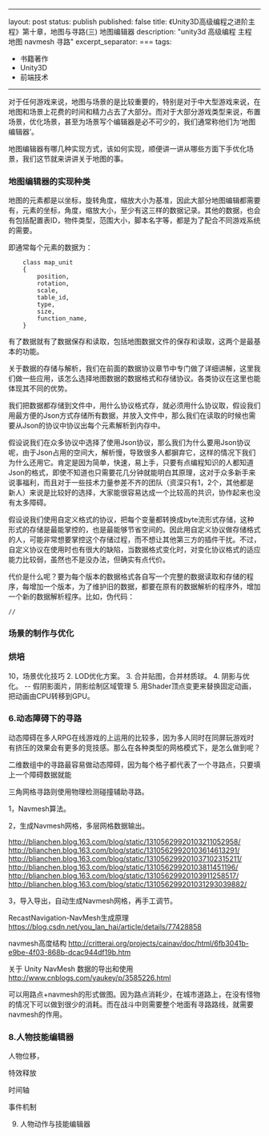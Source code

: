 
---
layout: post
status: publish
published: false
title: 《Unity3D高级编程之进阶主程》第十章，地图与寻路(三) 地图编辑器
description: "unity3d 高级编程 主程 地图 navmesh 寻路"
excerpt_separator: ===
tags:
- 书籍著作
- Unity3D
- 前端技术
---

对于任何游戏来说，地图与场景的是比较重要的，特别是对于中大型游戏来说，在地图和场景上花费的时间和精力占去了大部分。而对于大部分游戏类型来说，布置场景，优化场景，甚至为场景写个编辑器是必不可少的，我们通常称他们为‘地图编辑器’。

地图编辑器有哪几种实现方式，该如何实现，顺便讲一讲从哪些方面下手优化场景，我们这节就来讲讲关于地图的事。

### 地图编辑器的实现种类

地图的元素都是以坐标，旋转角度，缩放大小为基准，因此大部分地图编辑都需要有，元素的坐标，角度，缩放大小，至少有这三样的数据记录。其他的数据，也会有包括配置表ID，物件类型，范围大小，脚本名字等，都是为了配合不同游戏系统的需要。

即通常每个元素的数据为：

		class map_unit
		{
			position,
			rotation,
			scale,
			table_id,
			type,
			size,
			function_name,
		}

有了数据就有了数据保存和读取，包括地图数据文件的保存和读取，这两个是最基本的功能。

关于数据的存储与解析，我们在前面的数据协议章节中专门做了详细讲解，这里我们做一些应用，该怎么选择地图数据的数据格式和存储协议。各类协议在这里也能体现其不同的优势。

我们把数据都存储到文件中，用什么协议格式存，就必须用什么协议取，假设我们用最方便的Json方式存储所有数据，并放入文件中，那么我们在读取的时候也需要从Json的协议中协议出每个元素解析到内存中。

假设说我们在众多协议中选择了使用Json协议，那么我们为什么要用Json协议呢，由于Json占用的空间大，解析慢，导致很多人都摒弃它，这样的情况下我们为什么还用它。肯定是因为简单，快速，易上手，只要有点编程知识的人都知道Json的格式，即使不知道也只需要花几分钟就能明白其原理，这对于众多新手来说事福利，而且对于一些技术力量参差不齐的团队（资深只有1，2个，其他都是新人）来说是比较好的选择，大家能很容易达成一个比较高的共识，协作起来也没有太多障碍。

假设说我们使用自定义格式的协议，把每个变量都转换成byte流形式存储，这种形式的存储是最能掌控的，也是最能够节省空间的。因此用自定义协议做存储格式的人，可能非常想要掌控这个存储过程，而不想让其他第三方的插件干扰。不过，自定义协议在使用时也有很大的缺陷，当数据格式变化时，对变化协议格式的适应能力比较弱，虽然也不是没办法，但确实有点代价。

代价是什么呢？要为每个版本的数据格式各自写一个完整的数据读取和存储的程序，每增加一个版本，为了维护旧的数据，都要在原有的数据解析的程序外，增加一个新的数据解析程序。比如，伪代码：

	//


### 场景的制作与优化



### 烘培



10，场景优化技巧
	2.	LOD优化方案。
	3.	合并贴图，合并材质球。
	4.	阴影与优化。 -- 假阴影面片，阴影绘制区域管理
	5.  用Shader顶点变更来替换固定动画，把动画由CPU转移到GPU。

### 6.动态障碍下的寻路

动态障碍在多人RPG在线游戏的上运用的比较多，因为多人同时在同屏玩游戏时有挤压的效果会有更多的竞技感。那么在各种类型的网格模式下，是怎么做到呢？

二维数组中的寻路最容易做动态障碍，因为每个格子都代表了一个寻路点，只要填上一个障碍数据就能

三角网格寻路则使用物理检测碰撞辅助寻路。

1，Navmesh算法。

2，生成Navmesh网格，多层网格数据输出。

http://blianchen.blog.163.com/blog/static/13105629920103211052958/
http://blianchen.blog.163.com/blog/static/13105629920103614613291/
http://blianchen.blog.163.com/blog/static/131056299201037102315211/
http://blianchen.blog.163.com/blog/static/13105629920103811451196/
http://blianchen.blog.163.com/blog/static/13105629920103911258517/
http://blianchen.blog.163.com/blog/static/131056299201031293039882/

3，导入导出，自动生成Navmesh网格，再手工调节。

RecastNavigation-NavMesh生成原理
https://blog.csdn.net/you_lan_hai/article/details/77428858

navmesh高度结构
http://critterai.org/projects/cainav/doc/html/6fb3041b-e9be-4f03-868b-dcac944df19b.htm

关于 Unity NavMesh 数据的导出和使用
http://www.cnblogs.com/yaukey/p/3585226.html

可以用路点+navmesh的形式做图。因为路点消耗少，在城市道路上，在没有怪物的情况下可以做到很少的消耗。而在战斗中则需要整个地面有寻路路线，就需要navmesh的作用。

### 8.人物技能编辑器

人物位移，

特效释放

时间轴

事件机制

9.	人物动作与技能编辑器

